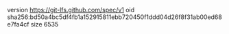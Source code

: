 version https://git-lfs.github.com/spec/v1
oid sha256:bd50a4bc5df4fb1a152915811ebb720450f1ddd04d26f8f31ab00ed68e7fa4cf
size 6535
